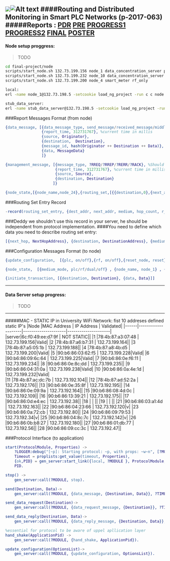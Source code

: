 ![](http://in.bgu.ac.il/Style%20Library/he-IL/Images/logotextfull.gif)![Alt text](http://in.bgu.ac.il/Style%20Library/Images/bgu/general/logo-simbol.gif)
####Routing and Distributed Monitoring in Smart PLC Networks (p-2017-063)               
#####Reports :    [PDR](https://drive.google.com/open?id=0BwYXH0n9ZthMblJyOXNEZzBxWjg)      [PRE](https://drive.google.com/open?id=0BwYXH0n9ZthMT1l1dHlhZEI4Szg)       [PROGRESS1](https://drive.google.com/open?id=0BwYXH0n9ZthMdjl2YnhHRHBxdEE)       [PROGRESS2]()       [FINAL]()       [POSTER]()
---
#### Node setup proggress:
>TODO
>
>
```bash
cd final-project/node
scripts/start_node.sh 132.73.199.156 node_1 data_concentration_server plc_only
scripts/start_node.sh 132.73.199.232 node_10 data_concentration_server dual
scripts/start_node.sh 132.73.199.200 node_4 smart_meter rf_only

local:
erl -name node_1@132.73.198.5 -setcookie load_ng_project -run c c node -run node start node_1 smart_meter dual

stub_data_server:
erl -name stub_data_server@132.73.198.5 -setcookie load_ng_project -run c c stub_data_server -run c c log -run stub_data_server start


```

###Report Messages Format (from node)
```erlang
{data_message, [{data_message_type, send_message/received_message/middle_message},
		        {report_time, 312731767}, %current time in millis
	            {source, Originator},
		        {destination,  Destination},
		        {message_id, hash(Originator ++ Destination ++ Data)},
                {data, MessageData}			 
		        ]}

{management_message, [{message_type, ?RREQ/?RREP/?RERR/?RACK}, %Should not be sent, not relevant to data server : Managment is Managment
			          {report_time, 312731767}, %current time in millis
			          {source, Source},
			          {destination, Destination}				 
	            	 ]}

{node_state,[{node_name,node_24},{routing_set,[{{destination,0},{next_address,0},{medium,3}}]},{medium_mode,dual}]}
```
###Routing Set Entry Record
```erlang
-record(routing_set_entry, {dest_addr, next_addr, medium, hop_count, r_seq_number, bidirectional, valid_time, valid}).
```

###Deddy we shouldn't use this record in your server, he should be independent from protocol implementation.
####You need to define which data you need to describe routing set entry:
```erlang
[{next_hop, NextHopAddress}, {destination, DestinationAddress}, {medium, Medium}]
```


###Configuration Messages Format (to node)
```erlang
{update_configuration,  [{plc, on/off},{rf, on/off},{reset_node, reset}]

{node_state,  [{medium_mode, plc/rf/dual/off} , {node_name, node_1} , {routing_set, [RoutingSetRecordsEntry,...]}

{initiate_transaction, [{destination, Destination}, {data, Data}]]
```



---
#### Data Server setup progress:
>TODO
>
>
---
#####MAC - STATIC IP in University WiFi Network: fist 10 addreses defined static IP's
|Node  |MAC Address         |     IP Address      |        Validated|
|------|--------------------|---------------------|---------------------|
|server|6c:f0:49:ee:d7:9f   |   NOT STATIC||
|1     |78:4b:87:a3:07:48   |	132.73.199.156|Valid|
|2     |78:4b:87:a6:b7:31   |	132.73.199.164||
|3     |78:4b:87:a5:05:1b   |	132.73.199.188||
|4     |78:4b:87:a8:4b:d5   |	132.73.199.200|Valid|
|5     |90:b6:86:03:62:f5   |	132.73.199.228|Valid|
|6     |90:b6:86:09:6c:64   |	132.73.199.225|Valid|
|7     |90:b6:86:0e:f6:11   |	132.73.199.234||
|8     |90:b6:86:0e:8c:dd   |	132.73.199.235||
|9     |90:b6:86:04:31:0a   |	132.73.199.238|Valid|
|10    |90:b6:86:0a:4e:1d   |	132.73.199.232|Valid|		
|11    |78:4b:87:ac:dc:7b   |	132.73.192.104||
|12    |78:4b:87:ad:52:2a   |	132.73.192.176||
|13    |90:b6:86:0e:35:8f   |	132.73.192.195||
|14    |90:b6:86:0e:09:9a   |	132.73.192.164||
|15    |90:b6:86:08:4d:0c   |	132.73.192.109||
|16    |90:b6:86:13:39:21   |	132.73.192.175||
|17    |90:b6:86:0d:e4:ec   |	132.73.192.38||
|18    |                    |                  ||
|19    |                    |                  ||
|21    |90:b6:86:03:a1:4d   |	132.73.192.163||
|22    |90:b6:86:04:23:66   |	132.73.192.120|v|
|23    |90:b6:86:0a:72:cb   |	132.73.192.80||
|24    |90:b6:86:09:79:53   |	132.73.192.34|v|
|25    |90:b6:86:04:8c:7c   |	132.73.192.142|v|
|26    |90:b6:86:0b:b8:27   |	132.73.192.180||
|27    |90:b6:86:01:db:77   |	132.73.192.56||
|28    |90:b6:86:09:cc:3c   |	132.73.192.47||



###Protocol Interface (to application)


```erlang
start(ProtocolModule, Properties) ->
    ?LOGGER:debug("[~p]: Starting protocol: ~p, with props: ~w~n", [?MODULE, ProtocolModule, Properties]),
    Timeout = proplists:get_value(timeout, Properties),
    {ok,PID} = gen_server:start_link({local, ?MODULE }, ProtocolModule, Properties, [{timeout, Timeout}]),
    PID.

stop() ->
    gen_server:call(?MODULE, stop).

send(Destination, Data)->
    gen_server:call(?MODULE, {data_message, {Destination, Data}}, ?TIMEOUT).

send_data_request(Destination)->
    gen_server:call(?MODULE, {data_request_message, {Destination}}, ?TIMEOUT).

send_data_reply(Destination, Data)->
    gen_server:call(?MODULE, {data_reply_message, {Destination, Data}}, ?TIMEOUT).

%essential for protocol to be aware of uppel apllication layer
hand_shake(ApplicationPid) ->
    gen_server:call(?MODULE, {hand_shake, ApplicationPid}).

update_configuration(OptionsList)->
    gen_server:call(?MODULE, {update_configuration, OptionsList}).
```